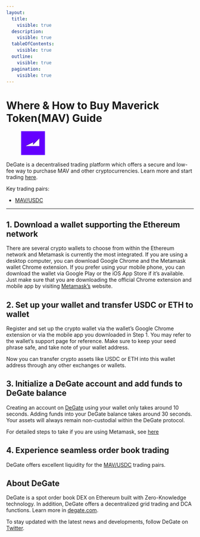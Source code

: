 ```yaml
---
layout:
  title:
    visible: true
  description:
    visible: true
  tableOfContents:
    visible: true
  outline:
    visible: true
  pagination:
    visible: true
---
```


# Where & How to Buy Maverick Token(MAV) Guide

<figure><img src="../images/mav_0x7448c7456a97769f6cd04f1e83a4a23ccdc46abd1711367647361.jpg" alt="MAV" width="64"><figcaption></figcaption></figure>

DeGate is a decentralised trading platform which offers a secure and low-fee way to purchase MAV and other cryptocurrencies. Learn more and start trading [here](https://app.degate.com/trade/USDC/0x7448c7456a97769f6cd04f1e83a4a23ccdc46abd?utm_source=howtobuy).&#x20;

Key trading pairs:

* [MAV/USDC](https://app.degate.com/trade/USDC/0x7448c7456a97769f6cd04f1e83a4a23ccdc46abd?utm_source=howtobuy)

***

## 1. Download a wallet supporting the Ethereum network

There are several crypto wallets to choose from within the Ethereum network and Metamask is currently the most integrated. If you are using a desktop computer, you can download Google Chrome and the Metamask wallet Chrome extension. If you prefer using your mobile phone, you can download the wallet via Google Play or the iOS App Store if it’s available. Just make sure that you are downloading the official Chrome extension and mobile app by visiting [Metamask’s](https://metamask.io/) website.

## 2. Set up your wallet and transfer USDC or ETH to wallet

Register and set up the crypto wallet via the wallet’s Google Chrome extension or via the mobile app you downloaded in Step 1. You may refer to the wallet’s support page for reference. Make sure to keep your seed phrase safe, and take note of your wallet address.&#x20;

Now you can transfer crypto assets like USDC or ETH into this wallet address through any other exchanges or wallets.

## 3. Initialize a DeGate account and add funds to DeGate balance

Creating an account on [DeGate](https://app.degate.com/?utm_source=MAV_howtobuy) using your wallet only takes around 10 seconds. Adding funds into your DeGate balance takes around 30 seconds. Your assets will always remain non-custodial within the DeGate protocol.

For detailed steps to take if you are using Metamask, see [here](https://docs.degate.com/v/product_en/main-features/wallet-connectivity/metamask)

## 4. Experience seamless order book trading

DeGate offers excellent liquidity for the [MAV/USDC](https://app.degate.com/trade/USDC/0x7448c7456a97769f6cd04f1e83a4a23ccdc46abd?utm_source=howtobuy) trading pairs.&#x20;

## About DeGate

DeGate is a spot order book DEX on Ethereum built with Zero-Knowledge technology. In addition, DeGate offers a decentralized grid trading and DCA functions.  Learn more in [degate.com](https://degate.com/?utm_source=MAV_howtobuy).

To stay updated with the latest news and developments, follow DeGate on [Twitter](https://twitter.com/degatedex).

